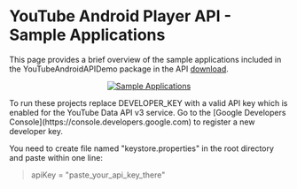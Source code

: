 # YouTube Android Player API - Sample Applications

This page provides a brief overview of the sample applications included in the YouTubeAndroidAPIDemo package in the API [download](https://developers.google.com/youtube/android/player/downloads).
<p align="center">
  <a href="https://developers.google.com/youtube/android/player/sample-applications"><img alt="Sample Applications" src="https://developers.google.com/youtube/images/android-video-wall-example.png"/></a>
</p>
To run these projects replace DEVELOPER_KEY with a valid API key which is enabled for the YouTube Data API v3 service. Go to the [Google Developers Console](https://console.developers.google.com) to register a new developer key.

You need to create file named "keystore.properties" in the root directory and paste within one line:
>apiKey = "paste_your_api_key_there"
